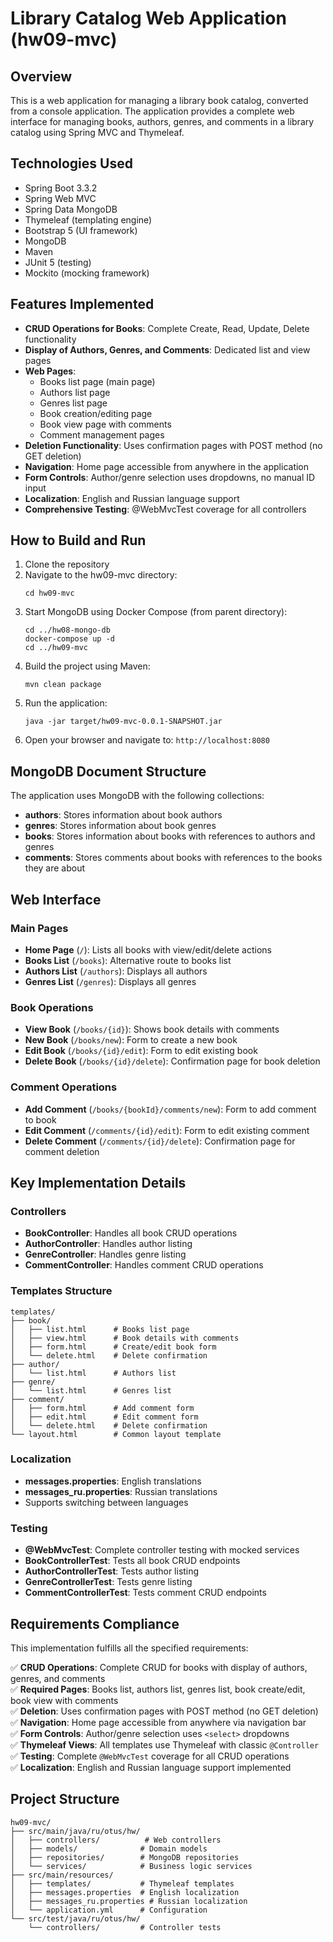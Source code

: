 # Library Catalog Web Application (hw09-mvc)

## Overview
This is a web application for managing a library book catalog, converted from a console application. The application provides a complete web interface for managing books, authors, genres, and comments in a library catalog using Spring MVC and Thymeleaf.

## Technologies Used
- Spring Boot 3.3.2
- Spring Web MVC
- Spring Data MongoDB
- Thymeleaf (templating engine)
- Bootstrap 5 (UI framework)
- MongoDB
- Maven
- JUnit 5 (testing)
- Mockito (mocking framework)

## Features Implemented
- **CRUD Operations for Books**: Complete Create, Read, Update, Delete functionality
- **Display of Authors, Genres, and Comments**: Dedicated list and view pages
- **Web Pages**:
  - Books list page (main page)
  - Authors list page
  - Genres list page
  - Book creation/editing page
  - Book view page with comments
  - Comment management pages
- **Deletion Functionality**: Uses confirmation pages with POST method (no GET deletion)
- **Navigation**: Home page accessible from anywhere in the application
- **Form Controls**: Author/genre selection uses dropdowns, no manual ID input
- **Localization**: English and Russian language support
- **Comprehensive Testing**: @WebMvcTest coverage for all controllers

## How to Build and Run
1. Clone the repository
2. Navigate to the hw09-mvc directory:
   ```
   cd hw09-mvc
   ```
3. Start MongoDB using Docker Compose (from parent directory):
   ```
   cd ../hw08-mongo-db
   docker-compose up -d
   cd ../hw09-mvc
   ```
4. Build the project using Maven:
   ```
   mvn clean package
   ```
5. Run the application:
   ```
   java -jar target/hw09-mvc-0.0.1-SNAPSHOT.jar
   ```
6. Open your browser and navigate to: `http://localhost:8080`

## MongoDB Document Structure
The application uses MongoDB with the following collections:
- **authors**: Stores information about book authors
- **genres**: Stores information about book genres  
- **books**: Stores information about books with references to authors and genres
- **comments**: Stores comments about books with references to the books they are about

## Web Interface

### Main Pages
- **Home Page** (`/`): Lists all books with view/edit/delete actions
- **Books List** (`/books`): Alternative route to books list
- **Authors List** (`/authors`): Displays all authors
- **Genres List** (`/genres`): Displays all genres

### Book Operations
- **View Book** (`/books/{id}`): Shows book details with comments
- **New Book** (`/books/new`): Form to create a new book
- **Edit Book** (`/books/{id}/edit`): Form to edit existing book
- **Delete Book** (`/books/{id}/delete`): Confirmation page for book deletion

### Comment Operations
- **Add Comment** (`/books/{bookId}/comments/new`): Form to add comment to book
- **Edit Comment** (`/comments/{id}/edit`): Form to edit existing comment
- **Delete Comment** (`/comments/{id}/delete`): Confirmation page for comment deletion

## Key Implementation Details

### Controllers
- **BookController**: Handles all book CRUD operations
- **AuthorController**: Handles author listing
- **GenreController**: Handles genre listing  
- **CommentController**: Handles comment CRUD operations

### Templates Structure
```
templates/
├── book/
│   ├── list.html      # Books list page
│   ├── view.html      # Book details with comments
│   ├── form.html      # Create/edit book form
│   └── delete.html    # Delete confirmation
├── author/
│   └── list.html      # Authors list
├── genre/
│   └── list.html      # Genres list
├── comment/
│   ├── form.html      # Add comment form
│   ├── edit.html      # Edit comment form
│   └── delete.html    # Delete confirmation
└── layout.html        # Common layout template
```

### Localization
- **messages.properties**: English translations
- **messages_ru.properties**: Russian translations
- Supports switching between languages

### Testing
- **@WebMvcTest**: Complete controller testing with mocked services
- **BookControllerTest**: Tests all book CRUD endpoints
- **AuthorControllerTest**: Tests author listing
- **GenreControllerTest**: Tests genre listing
- **CommentControllerTest**: Tests comment CRUD endpoints

## Requirements Compliance

This implementation fulfills all the specified requirements:

✅ **CRUD Operations**: Complete CRUD for books with display of authors, genres, and comments  
✅ **Required Pages**: Books list, authors list, genres list, book create/edit, book view with comments  
✅ **Deletion**: Uses confirmation pages with POST method (no GET deletion)  
✅ **Navigation**: Home page accessible from anywhere via navigation bar  
✅ **Form Controls**: Author/genre selection uses `<select>` dropdowns  
✅ **Thymeleaf Views**: All templates use Thymeleaf with classic `@Controller`  
✅ **Testing**: Complete `@WebMvcTest` coverage for all CRUD operations  
✅ **Localization**: English and Russian language support implemented

## Project Structure
```
hw09-mvc/
├── src/main/java/ru/otus/hw/
│   ├── controllers/          # Web controllers
│   ├── models/              # Domain models
│   ├── repositories/        # MongoDB repositories
│   └── services/            # Business logic services
├── src/main/resources/
│   ├── templates/           # Thymeleaf templates
│   ├── messages.properties  # English localization
│   ├── messages_ru.properties # Russian localization
│   └── application.yml      # Configuration
└── src/test/java/ru/otus/hw/
    └── controllers/         # Controller tests
```
